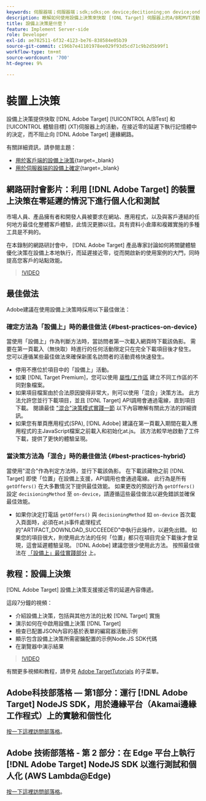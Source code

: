 ```yaml
---
keywords: 伺服器端；伺服器端；sdk;sdks;on device;decitioning;on device;ondevice；零延遲；latency;near-zero;node.js
description: 瞭解如何使用設備上決策來快取 [!DNL Target] 伺服器上的A/B和MVT活動，以在接近零的延遲時執行記憶體內決策。
title: 設備上決策是什麼？
feature: Implement Server-side
role: Developer
exl-id: ae782511-6f32-4123-be76-838584e05b39
source-git-commit: c196b7e41101978ee029f93d5cd71c9b2d5b99f1
workflow-type: tm+mt
source-wordcount: '700'
ht-degree: 9%

---
```


# 裝置上決策

設備上決策提供快取 [!DNL Adobe Target] [!UICONTROL A/BTest] 和 [!UICONTROL 體驗目標] (XT)伺服器上的活動，在接近零的延遲下執行記憶體中的決定，而不阻止向 [!DNL Adobe Target] 邊緣網路。

有關詳細資訊，請參閱主題：

* [用於客戶端的設備上決策](https://developer.adobe.com/target/implement/client-side/){target=_blank}
* [用於伺服器端的設備上確定](https://developer.adobe.com/target/implement/server-side/sdk-guides/on-device-decisioning/){target=_blank}

## 網路研討會影片：利用 [!DNL Adobe Target] 的裝置上決策在零延遲的情況下進行個人化和測試

市場人員、產品擁有者和開發人員被要求在網站、應用程式，以及與客戶連結的任何地方最佳化整體客戶體驗，此情況更勝以往。具有資料小倉庫和複雜實施的多種工具是不夠的。

在本錄制的網路研討會中， [!DNL Adobe Target] 產品專家討論如何將關鍵體驗優化決策在設備上本地執行，而延遲接近零，從而開啟新的使用案例的大門，同時提高您客戶的站點效能。

>[!VIDEO](https://video.tv.adobe.com/v/328148)

## 最佳做法

Adobe建議在使用設備上決策時採用以下最佳做法：

### 確定方法為「設備上」時的最佳做法 {#best-practices-on-device}

當使用「設備上」作為判斷方法時，當訪問者第一次載入網頁時下載該偽影。 需要在第一頁載入（無快取）時進行的任何活動限定只在完全下載項目後才發生。 您可以遵循某些最佳做法來確保新匿名訪問者的活動資格快速發生。

* 停用不應位於項目中的「設備上」活動。
* 如果 [!DNL Target Premium]，您可以使用 [屬性/工作區](/help/main/administrating-target/c-user-management/property-channel/property-channel.md) 建立不同工作區的不同對象檔案。
* 如果項目檔案由於合法原因變得非常大，則可以使用「混合」決策方法。 此方法允許您並行下載項目，並且 [!DNL Target] API調用會通過電線，直到項目下載。 閱讀最佳 [&quot;混合&quot;決策模式實踐一節](#best-practices-hybrid) 以下內容瞭解有關此方法的詳細資訊。
* 如果您有單頁應用程式(SPA), [!DNL Adobe] 建議在第一頁載入期間在載入應用程式的主JavaScript檔案之前載入和初始化at.js。 該方法較早地啟動了工件下載，提供了更快的體驗呈現。

### 當決策方法為「混合」時的最佳做法 {#best-practices-hybrid}

當使用&quot;混合&quot;作為判定方法時，並行下載該偽影。 在下載該藏物之前 [!DNL Target] 即使「位置」在設備上支援，API調用也會通過電線。 此行為是所有 `getOffers()` 在大多數情況下提供最佳效能。 如果更改的預設行為 `getOffers()` 設定 `decisioningMethod` 至 `on-device`，請遵循這些最佳做法以避免錯誤並確保最佳效能。

* 如果你決定打電話 `getOffers()` 與 `decisioningMethod` 如 `on-device` 首次載入頁面時，必須在at.js事件處理程式的&quot;ARTIFACT_DOWNLOAD_SUCCEEDED&quot;中執行此操作，以避免出錯。 如果您的項目很大，則使用此方法的任何「位置」都只在項目完全下載後才會呈現，這會延遲體驗呈現。 [!DNL Adobe] 建議您很少使用此方法。 按照最佳做法在 [「設備上」最佳實踐部分](#best-practices-on-device) 上。

## 教程：設備上決策

[!DNL Adobe Target] 設備上決策支援接近零的延遲內容傳遞。

這段7分鐘的視頻：

* 介紹設備上決策，包括與其他方法的比較 [!DNL Target] 實施
* 演示如何在中啟用設備上決策 [!DNL Target]
* 檢查已配置JSON內容的基於表單的編寫器活動示例
* 顯示包含設備上決策所需密鑰配置的示例Node.JS SDK代碼
* 在瀏覽器中演示結果

>[!VIDEO](https://video.tv.adobe.com/v/329032)

有關更多視頻和教程，請參見 [Adobe TargetTutorials](https://experienceleague.adobe.com/docs/target-learn/tutorials/overview.html) 的子菜單。

## Adobe科技部落格 — 第1部分：運行 [!DNL Adobe Target] NodeJS SDK，用於邊緣平台（Akamai邊緣工作程式）上的實驗和個性化

[按一下這裡訪問部落格](https://medium.com/adobetech/part-1-run-adobe-target-nodejs-sdk-for-experimentation-and-personalization-on-edge-platforms-4d8660964ed9)。

## Adobe 技術部落格 - 第 2 部分：在 Edge 平台上執行 [!DNL Adobe Target] NodeJS SDK 以進行測試和個人化 (AWS Lambda@Edge)

[按一下這裡訪問部落格](https://medium.com/adobetech/part-2-run-adobe-target-nodejs-sdk-for-experimentation-and-personalization-on-edge-platforms-aws-4d6bdac24563)。